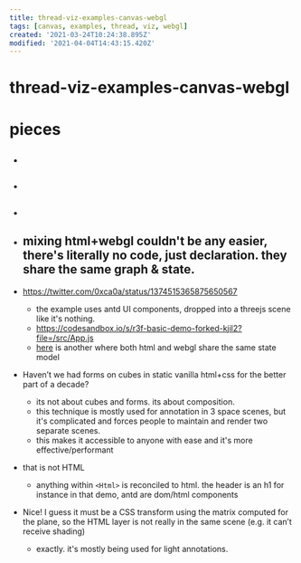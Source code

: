 ```yaml
---
title: thread-viz-examples-canvas-webgl
tags: [canvas, examples, thread, viz, webgl]
created: '2021-03-24T10:24:38.895Z'
modified: '2021-04-04T14:43:15.420Z'
---
```


# thread-viz-examples-canvas-webgl

# pieces

- ## 

- ## 

- ## 

- ## mixing html+webgl couldn't be any easier, there's literally no code, just declaration. they share the same graph & state. 
- https://twitter.com/0xca0a/status/1374515365875650567
  - the example uses antd UI components, dropped into a threejs scene like it's nothing.
  - https://codesandbox.io/s/r3f-basic-demo-forked-kjil2?file=/src/App.js
  - [here](https://codesandbox.io/s/r3f-basic-demo-forked-7ucso?file=/src/App.js) is another where both html and webgl share the same state model
- Haven’t we had forms on cubes in static vanilla html+css for the better part of a decade?
  - its not about cubes and forms. its about composition. 
  - this technique is mostly used for annotation in 3 space scenes, but it's complicated and forces people to maintain and render two separate scenes. 
  - this makes it accessible to anyone with ease and it's more effective/performant
- that is not HTML
  - anything within `<Html>` is reconciled to html. the header is an h1 for instance in that demo, antd are dom/html components
- Nice! I guess it must be a CSS transform using the matrix computed for the plane, so the HTML layer is not really in the same scene (e.g. it can’t receive shading)
  - exactly. it's mostly being used for light annotations.
